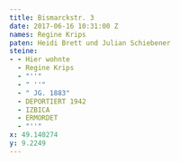 ```yaml
---
title: Bismarckstr. 3
date: 2017-06-16 10:31:00 Z
names: Regine Krips
paten: Heidi Brett und Julian Schiebener
steine:
- - Hier wohnte
  - Regine Krips
  - "''"
  - " ''"
  - " JG. 1883"
  - DEPORTIERT 1942
  - IZBICA
  - ERMORDET
  - "''"
x: 49.140274
y: 9.2249
---
```


